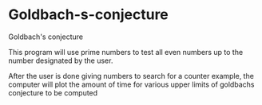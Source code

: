 # Goldbach-s-conjecture
Goldbach's conjecture

This program will use prime numbers to test all even numbers up to the number designated by the user.

After the user is done giving numbers to search for a counter example, the computer will plot the amount of time for various upper limits of goldbachs conjecture to be computed
